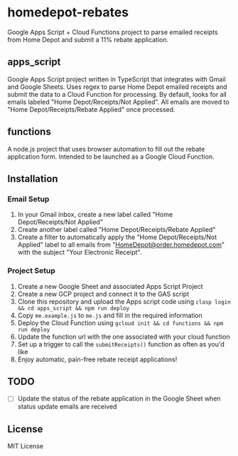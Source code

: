 # homedepot-rebates

Google Apps Script + Cloud Functions project to parse emailed receipts from Home Depot and submit a 11% rebate application.

## apps_script

Google Apps Script project written in TypeScript that integrates with Gmail and Google Sheets. Uses regex to parse Home Depot emailed receipts and submit the data to a Cloud Function for processing. By default, looks for all emails labeled "Home Depot/Receipts/Not Applied". All emails are moved to "Home Depot/Receipts/Rebate Applied" once processed.

## functions

A node.js project that uses browser automation to fill out the rebate application form. Intended to be launched as a Google Cloud Function.

## Installation

### Email Setup

1. In your Gmail inbox, create a new label called "Home Depot/Receipts/Not Applied"
2. Create another label called "Home Depot/Receipts/Rebate Applied"
3. Create a filter to automatically apply the "Home Depot/Receipts/Not Applied" label to all emails from "HomeDepot@order.homedepot.com" with the subject "Your Electronic Receipt".

### Project Setup

1. Create a new Google Sheet and associated Apps Script Project
2. Create a new GCP project and connect it to the GAS script
3. Clone this repository and upload the Apps script code using `clasp login && cd apps_script && npm run deploy`
4. Copy `me.example.js` to `me.js` and fill in the required information
5. Deploy the Cloud Function using `gcloud init && cd functions && npm run deploy`
6. Update the function url with the one associated with your cloud function
7. Set up a trigger to call the `submitReceipts()` function as often as you'd like
8. Enjoy automatic, pain-free rebate receipt applications!

## TODO

- [ ] Update the status of the rebate application in the Google Sheet when status update emails are received

## License

MIT License
